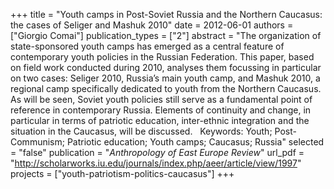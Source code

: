 +++
title = "Youth camps in Post-Soviet Russia and the Northern Caucasus: the cases of Seliger and Mashuk 2010"
date = 2012-06-01
authors = ["Giorgio Comai"]
publication_types = ["2"]
abstract = "The organization of state-sponsored youth camps has emerged as a central feature of contemporary youth policies in the Russian Federation. This paper, based on field work conducted during 2010, analyses them focussing in particular on two cases: Seliger 2010, Russia’s main youth camp, and Mashuk 2010, a regional camp specifically dedicated to youth from the Northern Caucasus. As will be seen, Soviet youth policies still serve as a fundamental point of reference in contemporary Russia. Elements of continuity and change, in particular in terms of patriotic education, inter-ethnic integration and the situation in the Caucasus, will be discussed.        Keywords:  Youth; Post-Communism; Patriotic education; Youth camps; Caucasus; Russia"
selected = "false"
publication = "*Anthropology of East Europe Review*"
url_pdf = "http://scholarworks.iu.edu/journals/index.php/aeer/article/view/1997"
projects = ["youth-patriotism-politics-caucasus"]
+++

